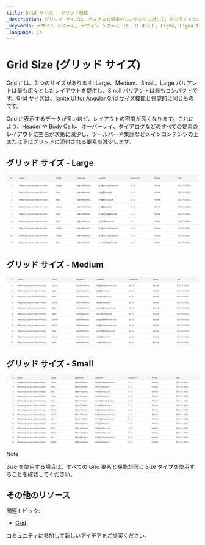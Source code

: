 ```yaml
---
title: Grid サイズ - グリッド機能
_description: グリッド サイズは、さまざまな要素やコンテンツに対して、密でライトなレイアウトのバリアントを提供します。
_keywords: デザイン システム, デザイン システム UX, UI キット, Figma, Figma to Angular, Figma からコードをエクスポート, Figma to HTML, Figma UI キット, Sketch, Ignite UI for Angular, Sketch to Angular, Angular, Angular デザイン システム, Sketch からコードをエクスポート, Angular 用のデザイン キット, Sketch HTML, Sketch to HTML, Sketch UI キット, Adobe XD, Adobe XD to Angular, Adobe XD からコードをエクスポート, Adobe XD to HTML, Adobe XD UI キット
_language: ja
---
```


# Grid Size (グリッド サイズ)

Grid には、3 つのサイズがあります: Large、Medium、Small。Large バリアントは最も広々としたレイアウトを提供し、Small バリアントは最もコンパクトです。Grid サイズは、[Ignite UI for Angular Grid サイズ機能](https://jp.infragistics.com/products/ignite-ui-angular/angular/components/grid/display_density.html)と視覚的に同じものです。

Grid に表示するデータが多いほど、レイアウトの密度が高くなります。これにより、Header や Body Cells、オーバーレイ、ダイアログなどのすべての要素のレイアウトに空白が次第に減少し、ツールバーや集計などメインコンテンツの上または下にグリッドに添付される要素も減少します。

## グリッド サイズ - Large

<img class="responsive-img" src="../images/grid_size_large.png" srcset="../images/grid_size_large@2x.png 2x" />

## グリッド サイズ - Medium

<img class="responsive-img" src="../images/grid_size_medium.png" srcset="../images/grid_size_medium@2x.png 2x" />

## グリッド サイズ - Small

<img class="responsive-img" src="../images/grid_size_small.png" srcset="../images/grid_size_small@2x.png 2x" />

> [!Note]
> Size を使用する場合は、すべての Grid 要素と機能が同じ Size タイプを使用することを確認してください。

## その他のリソース

関連トピック:

- [Grid](grid.md)
  <div class="divider--half"></div>

コミュニティに参加して新しいアイデアをご提案ください。
